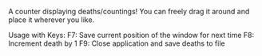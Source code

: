 A counter displaying deaths/countings!
You can freely drag it around and place it wherever you like.

Usage with Keys:
    F7: Save current position of the window for next time
    F8: Increment death by 1
    F9: Close application and save deaths to file